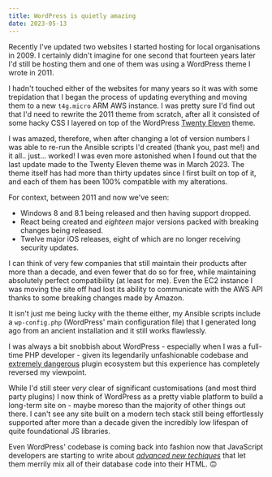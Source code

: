 ```yaml
---
title: WordPress is quietly amazing
date: 2023-05-13
---
```


Recently I've updated two websites I started hosting for local organisations in 2009. 
I certainly didn't imagine for one second that fourteen years later I'd still be hosting them and 
one of them was using a WordPress theme I wrote in 2011.

<!--more-->

I hadn't touched either of the websites for many years so it was with some trepidation
that I began the process of updating everything and moving them to a new `t4g.micro` ARM AWS instance. 
I was pretty sure I'd find out that I'd need to rewrite the 2011 theme from scratch,
after all it consisted of some hacky CSS I layered on top of the WordPress [Twenty Eleven](https://en-gb.wordpress.org/themes/twentyeleven/) theme.

I was amazed, therefore, when after changing a lot of version numbers I was able to re-run the Ansible scripts I'd created (thank you, past me!) 
and it all.. just... worked! I was even more astonished when I found out that the last update made to the Twenty Eleven 
theme was in March 2023. The theme itself has had more than thirty updates since I first built on top of it, and each 
of them has been 100% compatible with my alterations.

For context, between 2011 and now we've seen:

- Windows 8 and 8.1 being released and then having support dropped.
- React being created and _eighteen_ major versions packed with breaking changes being released.
- Twelve major iOS releases, eight of which are no longer receiving security updates.

I can think of very few companies that still maintain their products after more than a decade, and even fewer 
that do so for free, while maintaining absolutely perfect compatibility (at least for me). 
Even the EC2 instance I was moving the site off had lost its ability to communicate with the AWS API
 thanks to some breaking changes made by Amazon.

It isn't just me being lucky with the theme either, my Ansible scripts include a `wp-config.php`
(WordPress' main configuration file) that I generated long ago from an ancient installation and it still works flawlessly.

I was always a bit snobbish about WordPress - especially when I was a full-time PHP developer - given its 
legendarily unfashionable codebase and [extremely dangerous](https://wpscan.com/plugins) plugin ecosystem 
but this experience has completely reversed my viewpoint. 

While I'd still steer _very_ clear of significant customisations (and most third party plugins) I now think of 
WordPress as a pretty viable platform to build a long-term site on - maybe moreso than the majority of other things 
out there. I can't see any site built on a modern tech stack still being effortlessly supported after more than a 
decade given the incredibly low lifespan of quite foundational JS libraries.

Even WordPress' codebase is coming back into fashion now that JavaScript developers 
are starting to write about [_advanced new techiques_](https://medium.com/@ggonchar/api-less-architecture-with-react-server-component-e8d37c3b1a06)
that let them merrily mix all of their database code into their HTML. 🙃
